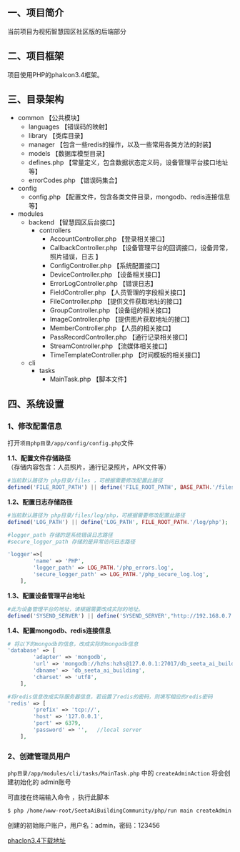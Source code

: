 ## 一、项目简介

当前项目为视拓智慧园区社区版的后端部分

## 二、项目框架

项目使用PHP的phalcon3.4框架。


##  三、目录架构
- common 				【公共模块】
  - languages			【错误码的映射】
  - library 	                      【类库目录】
  - manager                           【包含一些redis的操作，以及一些常用各类方法的封装】
  - models                             【数据库模型目录】
  - defines.php                     【常量定义，包含数据状态定义码，设备管理平台接口地址等】
  - errorCodes.php              【错误码集合】
- config
  - config.php  	              【配置文件，包含各类文件目录，mongodb、redis连接信息等】
- modules
  - backend						 	【智慧园区后台接口】
    - controllers                                     	
      - AccountController.php		 【登录相关接口】
      - CallbackController.php                 【设备管理平台的回调接口，设备异常，照片错误，日志 】
      - ConfigController.php                    【系统配置接口】
      - DeviceController.php                    【设备相关接口】
      - ErrorLogController.php                【错误日志】
      - FieldController.php                       【人员管理的字段相关接口】
      - FileController.php                         【提供文件获取地址的接口】
      - GroupController.php                    【设备组的相关接口】
      - ImageController.php                    【提供图片获取地址的接口】
      - MemberController.php                【人员的相关接口】
      - PassRecordController.php          【通行记录相关接口】
      - StreamController.php                  【流媒体相关接口】
      - TimeTemplateController.php     【时间模板的相关接口】
  - cli
    - tasks
      - MainTask.php 				【脚本文件】



## 四、系统设置

### 1、修改配置信息

打开`项目php目录/app/config/config.php`文件

**1.1、配置文件存储路径**（存储内容包含：人员照片，通行记录照片，APK文件等）

```php
#当前默认路径为 php目录/files ，可根据需要修改配置此路径
defined('FILE_ROOT_PATH') || define('FILE_ROOT_PATH', BASE_PATH.'/files');
```



**1.2、配置日志存储路径**

```php
#当前默认路径为 php目录/files/log/php，可根据需要修改配置此路径
defined('LOG_PATH') || define('LOG_PATH', FILE_ROOT_PATH.'/log/php');

#logger_path 存储的是系统错误日志路径
#secure_logger_path 存储的是异常访问日志路径

'logger'=>[
        'name' => 'PHP',
        'logger_path' => LOG_PATH.'/php_errors.log',
        'secure_logger_path' => LOG_PATH.'/php_secure_log.log',
    ],   
```



**1.3、配置设备管理平台地址**

```php
#此为设备管理平台的地址，请根据需要改成实际的地址。
defined('SYSEND_SERVER') || define('SYSEND_SERVER',"http://192.168.0.7:7879/");
```



**1.4、配置mongodb、redis连接信息**

```php
# 将以下的mongodb的信息，改成实际的mongodb信息
'database' => [
        'adapter' => 'mongodb',
        'url' => 'mongodb://hzhs:hzhs@127.0.0.1:27017/db_seeta_ai_building',
        'dbname' => 'db_seeta_ai_building',
        'charset' => 'utf8',
    ],

#将redis信息改成实际服务器信息，若设置了redis的密码，则填写相应的redis密码
'redis' => [
        'prefix' => 'tcp://',
        'host' => '127.0.0.1',
        'port' => 6379,
        'password' => '',   //local server
    ],
```



### 2、创建管理员用户

`php目录/app/modules/cli/tasks/MainTask.php` 中的 `createAdminAction` 将会创建初始化的 admin账号

可直接在终端输入命令 ，执行此脚本

```bash
$ php /home/www-root/SeetaAiBuildingCommunity/php/run main createAdmin
```

创建的初始账户账户，用户名：admin，密码：123456




[phaclon3.4下载地址](https://pan.baidu.com/s/1l5hxqvTIUwDNyjllcsflvQ)